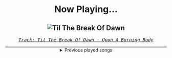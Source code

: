 <div align="center"> 
<h1>Now Playing...</h1>

![Til The Break Of Dawn](https://i.scdn.co/image/ab67616d00001e02601190ba765d140c80b1bb7a)
--
_<samp><a href="https://open.spotify.com/track/3WVn0gvyTieYW9EChblv1F">Track: Til The Break Of Dawn - Upon A Burning Body</a></samp>_

<div style="border: 1px #4B5054 solid"></div>
<details>
  <summary>
    Previous played songs
  </summary>
  <table>
    <thead>
      <tr>
        <th>
          Artist
        </th>
        <th>
          Song
        </th>
        <th>
          Link
        </th>
      </tr>
    </thead>
    <tbody>
      <tr><td>Upon A Burning Body</td><td>Til The Break Of Dawn</td><td><a href="https://open.spotify.com/track/3WVn0gvyTieYW9EChblv1F">https://open.spotify.com/track/3WVn0gvyTieYW9EChblv1F</a></td></tr><tr><td>coldrain</td><td>Vena</td><td><a href="https://open.spotify.com/track/49YMxZsBwaeLN4SiVbpNgD">https://open.spotify.com/track/49YMxZsBwaeLN4SiVbpNgD</a></td></tr><tr><td>ENHYPEN</td><td>Drunk-Dazed</td><td><a href="https://open.spotify.com/track/1wcr8DjnN59Awev8nnKpQ4">https://open.spotify.com/track/1wcr8DjnN59Awev8nnKpQ4</a></td></tr><tr><td>ATEEZ</td><td>Dreamers</td><td><a href="https://open.spotify.com/track/3rpJA5YqsZKIh1Wb71pR20">https://open.spotify.com/track/3rpJA5YqsZKIh1Wb71pR20</a></td></tr><tr><td>Rob Zombie</td><td>Dragula</td><td><a href="https://open.spotify.com/track/6Nm8h73ycDG2saCnZV8poF">https://open.spotify.com/track/6Nm8h73ycDG2saCnZV8poF</a></td></tr><tr><td>Sebastian Yatra</td><td>Dos Oruguitas</td><td><a href="https://open.spotify.com/track/5rohUzwEoRsUvAA1Bf3DLo">https://open.spotify.com/track/5rohUzwEoRsUvAA1Bf3DLo</a></td></tr><tr><td>Bad Omens</td><td>ARTIFICIAL SUICIDE</td><td><a href="https://open.spotify.com/track/2Qv8xJzenocwXyGlMU5PaC">https://open.spotify.com/track/2Qv8xJzenocwXyGlMU5PaC</a></td></tr><tr><td>Of Virtue</td><td>A.N.X.I.E.T.Y.</td><td><a href="https://open.spotify.com/track/2FlSBOa7In5PcpL5SXFwkW">https://open.spotify.com/track/2FlSBOa7In5PcpL5SXFwkW</a></td></tr><tr><td>Anbu Monastir</td><td>Akatsuki Cypher</td><td><a href="https://open.spotify.com/track/7AV11Hq9Z1mF5RPR9Ikpw6">https://open.spotify.com/track/7AV11Hq9Z1mF5RPR9Ikpw6</a></td></tr><tr><td>Animetrix</td><td>Episch</td><td><a href="https://open.spotify.com/track/0BEq9q3XmPd4N8RRHwhi3L">https://open.spotify.com/track/0BEq9q3XmPd4N8RRHwhi3L</a></td></tr><tr><td>Anbu Monastir</td><td>Dattebayo</td><td><a href="https://open.spotify.com/track/0fVgS14RhyOpQ5oGuoHbE0">https://open.spotify.com/track/0fVgS14RhyOpQ5oGuoHbE0</a></td></tr><tr><td>Bullet For My Valentine</td><td>All These Things I Hate (Revolve Around Me)</td><td><a href="https://open.spotify.com/track/4n0h6Qqf4TKeb2Bw1qC8PY">https://open.spotify.com/track/4n0h6Qqf4TKeb2Bw1qC8PY</a></td></tr><tr><td>Bullet For My Valentine</td><td>All These Things I Hate (Revolve Around Me)</td><td><a href="https://open.spotify.com/track/4n0h6Qqf4TKeb2Bw1qC8PY">https://open.spotify.com/track/4n0h6Qqf4TKeb2Bw1qC8PY</a></td></tr><tr><td>Bullet For My Valentine</td><td>All These Things I Hate (Revolve Around Me)</td><td><a href="https://open.spotify.com/track/4n0h6Qqf4TKeb2Bw1qC8PY">https://open.spotify.com/track/4n0h6Qqf4TKeb2Bw1qC8PY</a></td></tr><tr><td>Motionless In White</td><td>Masterpiece</td><td><a href="https://open.spotify.com/track/3c9kVsKF68xMzlS0NikVn3">https://open.spotify.com/track/3c9kVsKF68xMzlS0NikVn3</a></td></tr><tr><td>Motionless In White</td><td>Masterpiece</td><td><a href="https://open.spotify.com/track/3c9kVsKF68xMzlS0NikVn3">https://open.spotify.com/track/3c9kVsKF68xMzlS0NikVn3</a></td></tr><tr><td>Motionless In White</td><td>Another Life</td><td><a href="https://open.spotify.com/track/0YZEYxd1oiqZRFhnnmTKKi">https://open.spotify.com/track/0YZEYxd1oiqZRFhnnmTKKi</a></td></tr><tr><td>Breaking Benjamin</td><td>Blood</td><td><a href="https://open.spotify.com/track/7gQ7DfSSc3b8e4cHtFnDxu">https://open.spotify.com/track/7gQ7DfSSc3b8e4cHtFnDxu</a></td></tr><tr><td>Breaking Benjamin</td><td>The Diary of Jane - Single Version</td><td><a href="https://open.spotify.com/track/0faXHILILebCGnJBPU6KJJ">https://open.spotify.com/track/0faXHILILebCGnJBPU6KJJ</a></td></tr><tr><td>Too Close To Touch</td><td>Nerve Endings</td><td><a href="https://open.spotify.com/track/6xNVOU9yMaOxcz9jFZP1Fq">https://open.spotify.com/track/6xNVOU9yMaOxcz9jFZP1Fq</a></td></tr>
    </tbody>
  </table>
</details>

</div>
